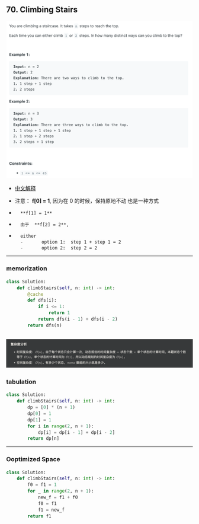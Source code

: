 ## 70. Climbing Stairs
![](img/2023-02-03-22-47-20.png)


- [中文解释](https://leetcode.cn/problems/climbing-stairs/solutions/2560716/jiao-ni-yi-bu-bu-si-kao-dong-tai-gui-hua-7zm1/)


- 注意： **f[0] = 1**, 因为在 0 的时候，保持原地不动 也是一种方式
-       **f[1] = 1**
-       由于  **f[2] = 2**, 
-       either
        -       option 1:  step 1 + step 1 = 2
        -       option 2:  step 2 = 2

---

### memorization

```py
class Solution:
    def climbStairs(self, n: int) -> int:
        @cache
        def dfs(i):
            if i <= 1:
                return 1
            return dfs(i - 1) + dfs(i - 2)
        return dfs(n)
```

![](img/2025-05-16-02-33-21.png)
---

### tabulation

```py
class Solution:
    def climbStairs(self, n: int) -> int:
        dp = [0] * (n + 1)
        dp[0] = 1
        dp[1] = 1
        for i in range(2, n + 1):
            dp[i] = dp[i - 1] + dp[i - 2]
        return dp[n]
```

---

### Ooptimized Space

```py
class Solution:
    def climbStairs(self, n: int) -> int:
        f0 = f1 = 1
        for _ in range(2, n + 1):
            new_f = f1 + f0
            f0 = f1
            f1 = new_f
        return f1
```